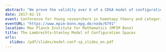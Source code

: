 ```yaml
---
abstract: "We prove the validity over ℝ of a CDGA model of configuration spaces for simply connected manifolds of dimension at least 4, answering a conjecture of Lambrechts–Stanley. We get as a result that the real homotopy type of such configuration spaces only depends on a Poincaré duality model of the manifold. We moreover prove that our model is compatible with the action of the Fulton–MacPherson operad when the manifold is framed, by relying on Kontsevich’s proof of the formality of the little disks operads. We use this more precise result to get a complex computing factorization homology of framed manifolds."
date: 2017-02-15
event: Conference for Young researchers in homotopy theory and categorical structures
eventURL: "https://www.mpim-bonn.mpg.de/node/6791"
location: Max Planck Institute for Mathematics (MPIM Bonn)
title: The Lambrechts–Stanley Model of Configuration Spaces
urls:
  slides: /pdf/slides/model-conf-sp_slides_en.pdf
---
```

